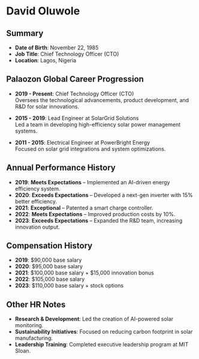 # David Oluwole  

## Summary  
- **Date of Birth**: November 22, 1985  
- **Job Title**: Chief Technology Officer (CTO)  
- **Location**: Lagos, Nigeria  

## Palaozon Global Career Progression  
- **2019 - Present**: Chief Technology Officer (CTO)  
  Oversees the technological advancements, product development, and R&D for solar innovations.  

- **2015 - 2019**: Lead Engineer at SolarGrid Solutions  
  Led a team in developing high-efficiency solar power management systems.  

- **2011 - 2015**: Electrical Engineer at PowerBright Energy  
  Focused on solar grid integrations and system optimizations.  

## Annual Performance History  
- **2019**: **Meets Expectations** – Implemented an AI-driven energy efficiency system.  
- **2020**: **Exceeds Expectations** – Developed a next-gen inverter with 15% better efficiency.  
- **2021**: **Exceptional** – Patented a smart charge controller.  
- **2022**: **Meets Expectations** – Improved production costs by 10%.  
- **2023**: **Exceeds Expectations** – Expanded the R&D team, increasing innovation output.  

## Compensation History  
- **2019**: $90,000 base salary  
- **2020**: $95,000 base salary  
- **2021**: $100,000 base salary + $15,000 innovation bonus  
- **2022**: $105,000 base salary  
- **2023**: $110,000 base salary + stock options  

## Other HR Notes  
- **Research & Development**: Led the creation of AI-powered solar monitoring.  
- **Sustainability Initiatives**: Focused on reducing carbon footprint in solar manufacturing.  
- **Leadership Training**: Completed executive leadership program at MIT Sloan.  
